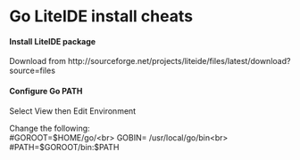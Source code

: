 Go LiteIDE install cheats
=========================

<h4>Install LiteIDE package</h4>
<p>
Download from http://sourceforge.net/projects/liteide/files/latest/download?source=files<br>
</p>

<h4>Configure Go PATH</h4>
<p>
Select View then Edit Environment<br>

Change the following:<br>
#GOROOT=$HOME/go/<br>
GOBIN= /usr/local/go/bin<br>
#PATH=$GOROOT/bin:$PATH<Br>
</p>
